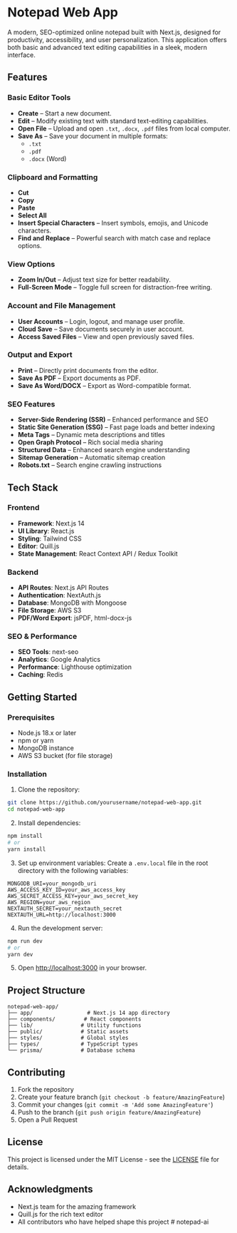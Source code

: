 # Notepad Web App

A modern, SEO-optimized online notepad built with Next.js, designed for productivity, accessibility, and user personalization. This application offers both basic and advanced text editing capabilities in a sleek, modern interface.

## Features

### Basic Editor Tools
- **Create** – Start a new document.
- **Edit** – Modify existing text with standard text-editing capabilities.
- **Open File** – Upload and open `.txt`, `.docx`, `.pdf` files from local computer.
- **Save As** – Save your document in multiple formats:
  - `.txt`
  - `.pdf`
  - `.docx` (Word)

### Clipboard and Formatting
- **Cut**
- **Copy**
- **Paste**
- **Select All**
- **Insert Special Characters** – Insert symbols, emojis, and Unicode characters.
- **Find and Replace** – Powerful search with match case and replace options.

### View Options
- **Zoom In/Out** – Adjust text size for better readability.
- **Full-Screen Mode** – Toggle full screen for distraction-free writing.

### Account and File Management
- **User Accounts** – Login, logout, and manage user profile.
- **Cloud Save** – Save documents securely in user account.
- **Access Saved Files** – View and open previously saved files.

### Output and Export
- **Print** – Directly print documents from the editor.
- **Save As PDF** – Export documents as PDF.
- **Save As Word/DOCX** – Export as Word-compatible format.

### SEO Features
- **Server-Side Rendering (SSR)** – Enhanced performance and SEO
- **Static Site Generation (SSG)** – Fast page loads and better indexing
- **Meta Tags** – Dynamic meta descriptions and titles
- **Open Graph Protocol** – Rich social media sharing
- **Structured Data** – Enhanced search engine understanding
- **Sitemap Generation** – Automatic sitemap creation
- **Robots.txt** – Search engine crawling instructions

## Tech Stack

### Frontend
- **Framework**: Next.js 14
- **UI Library**: React.js
- **Styling**: Tailwind CSS
- **Editor**: Quill.js
- **State Management**: React Context API / Redux Toolkit

### Backend
- **API Routes**: Next.js API Routes
- **Authentication**: NextAuth.js
- **Database**: MongoDB with Mongoose
- **File Storage**: AWS S3
- **PDF/Word Export**: jsPDF, html-docx-js

### SEO & Performance
- **SEO Tools**: next-seo
- **Analytics**: Google Analytics
- **Performance**: Lighthouse optimization
- **Caching**: Redis

## Getting Started

### Prerequisites
- Node.js 18.x or later
- npm or yarn
- MongoDB instance
- AWS S3 bucket (for file storage)

### Installation

1. Clone the repository:
```bash
git clone https://github.com/yourusername/notepad-web-app.git
cd notepad-web-app
```

2. Install dependencies:
```bash
npm install
# or
yarn install
```

3. Set up environment variables:
Create a `.env.local` file in the root directory with the following variables:
```env
MONGODB_URI=your_mongodb_uri
AWS_ACCESS_KEY_ID=your_aws_access_key
AWS_SECRET_ACCESS_KEY=your_aws_secret_key
AWS_REGION=your_aws_region
NEXTAUTH_SECRET=your_nextauth_secret
NEXTAUTH_URL=http://localhost:3000
```

4. Run the development server:
```bash
npm run dev
# or
yarn dev
```

5. Open [http://localhost:3000](http://localhost:3000) in your browser.

## Project Structure

```
notepad-web-app/
├── app/                 # Next.js 14 app directory
├── components/         # React components
├── lib/               # Utility functions
├── public/            # Static assets
├── styles/            # Global styles
├── types/             # TypeScript types
└── prisma/            # Database schema
```

## Contributing

1. Fork the repository
2. Create your feature branch (`git checkout -b feature/AmazingFeature`)
3. Commit your changes (`git commit -m 'Add some AmazingFeature'`)
4. Push to the branch (`git push origin feature/AmazingFeature`)
5. Open a Pull Request

## License

This project is licensed under the MIT License - see the [LICENSE](LICENSE) file for details.

## Acknowledgments

- Next.js team for the amazing framework
- Quill.js for the rich text editor
- All contributors who have helped shape this project # notepad-ai
